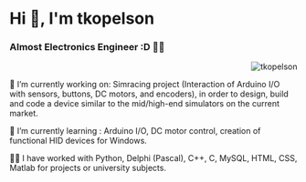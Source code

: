 <!-- ![MasterHead](https://indoanalytica.com/static/images/bannerr.gif) -->
<h1 text-align="left">Hi 👋, I'm tkopelson</h1>
<h3 text-align="center">Almost Electronics Engineer :D 👨‍💻</h3>
<p><img align="right" src="https://github-readme-stats.vercel.app/api/top-langs?username=tkopelson&show_icons=true&title_color=ffffff&text_color=ffffff&bg_color=000000&locale=en&layout=compact" alt="tkopelson" /></p>

<br>
<p text-align="left" text-align= "justify">
🔭 I’m currently working on: Simracing project (Interaction of Arduino I/O with sensors, buttons, DC motors, and encoders), in order to design, build and code a device similar to the mid/high-end simulators on the current market. </p>

<p text-align="left" text-align= "justify">🌱 I’m currently learning : Arduino I/O, DC motor control, creation of functional HID devices for Windows. </p>

<p text-align="left" text-align= "justify">👨‍💻 I have worked with Python, Delphi (Pascal), C++, C, MySQL, HTML, CSS, Matlab for projects or university subjects. 
</p>








